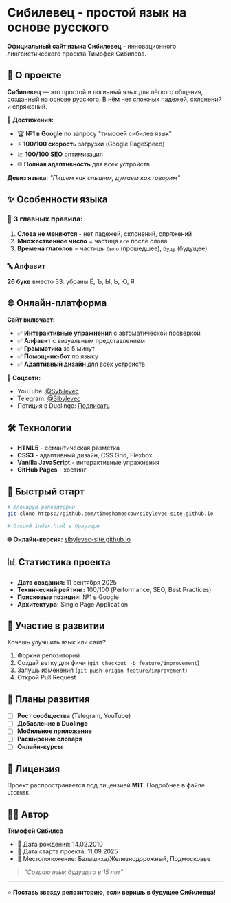 # Сибилевец - простой язык на основе русского

**Официальный сайт языка Сибилевец** - инновационного лингвистического проекта Тимофея Сибилева.

## 🚀 О проекте

**Сибилевец** — это простой и логичный язык для лёгкого общения, созданный на основе русского. В нём нет сложных падежей, склонений и спряжений.

**🎯 Достижения:**
- 🏆 **№1 в Google** по запросу "тимофей сибилев язык"
- ⚡ **100/100 скорость** загрузки (Google PageSpeed)
- 📈 **100/100 SEO** оптимизация
- 🌐 **Полная адаптивность** для всех устройств

**Девиз языка:** *"Пишем как слышим, думаем как говорим"*

## ✨ Особенности языка

### 📝 3 главных правила:
1. **Слова не меняются** - нет падежей, склонений, спряжений
2. **Множественное число** = частица `все` после слова
3. **Времена глаголов** = частицы `было` (прошедшее), `буду` (будущее)

### 🔤 Алфавит
**26 букв** вместо 33: убраны Ё, Ъ, Ы, Ь, Ю, Я

## 🌐 Онлайн-платформа

**Сайт включает:**
- ✅ **Интерактивные упражнения** с автоматической проверкой
- ✅ **Алфавит** с визуальным представлением
- ✅ **Грамматика** за 5 минут
- ✅ **Помощник-бот** по языку
- ✅ **Адаптивный дизайн** для всех устройств

**📱 Соцсети:**
- YouTube: [@Sybilevec](https://www.youtube.com/@Sybilevec)
- Telegram: [@Sibylevec](https://t.me/Sibylevec)
- Петиция в Duolingo: [Подписать](https://www.change.org/sibyleveconduolingo)

## 🛠 Технологии

- **HTML5** - семантическая разметка
- **CSS3** - адаптивный дизайн, CSS Grid, Flexbox
- **Vanilla JavaScript** - интерактивные упражнения
- **GitHub Pages** - хостинг

## 🎯 Быстрый старт

```bash
# Клонируй репозиторий
git clone https://github.com/timoshamoscow/sibylevec-site.github.io

# Открой index.html в браузере
```

**🌐 Онлайн-версия:** [sibylevec-site.github.io](https://timoshamoscow.github.io/sibylevec-site.github.io/)

## 📊 Статистика проекта

- **Дата создания:** 11 сентября 2025
- **Технический рейтинг:** 100/100 (Performance, SEO, Best Practices)
- **Поисковые позиции:** №1 в Google
- **Архитектура:** Single Page Application

## 🤝 Участие в развитии

Хочешь улучшить язык или сайт?

1. Форкни репозиторий
2. Создай ветку для фичи (`git checkout -b feature/improvement`)
3. Запушь изменения (`git push origin feature/improvement`)
4. Открой Pull Request

## 🎯 Планы развития

- [ ] **Рост сообщества** (Telegram, YouTube)
- [ ] **Добавление в Duolingo** 
- [ ] **Мобильное приложение**
- [ ] **Расширение словаря**
- [ ] **Онлайн-курсы**

## 📄 Лицензия

Проект распространяется под лицензией **MIT**. Подробнее в файле `LICENSE`.

## 👨‍💻 Автор

**Тимофей Сибилев** 
- 🎂 Дата рождения: 14.02.2010
- 🚀 Дата старта проекта: 11.09.2025
- 📍 Местоположение: Балашиха/Железнодорожный, Подмосковье

> *"Создаю язык будущего в 15 лет"*

---

⭐ **Поставь звезду репозиторию, если веришь в будущее Сибилевца!**
